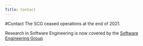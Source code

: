 ```yaml
---
Title: Contact
---
```

#Contact
The SCG ceased operations at the end of 2021.

Research in Software Engineering is now covered by the [Software Engineering Group](https://seg.inf.unibe.ch/contact/contact/)
